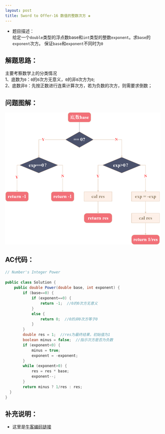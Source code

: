 ```yaml
---
layout: post
title: Sword to Offer-16 数值的整数次方 ❀
---
```


* 题目描述：  
给定一个`double`类型的浮点数base和`int`类型的整数`exponent`。求`base`的`exponent`次方。
保证`base`和`exponent`不同时为`0`

## 解题思路：

主要考察数学上的分类情况  
1、底数为`0`：`0`的`0`次方无意义，`0`的非`0`次方为`0`;  
2、底数非`0`：先按正数进行连乘计算次方，若为负数的次方，则需要求倒数；  

## 问题图解：

<center>
    <img src="/assets/img/blog/sword-offer-16.png">
</center>

## AC代码：

```java
// Number's Integer Power

public class Solution {
    public double Power(double base, int exponent) {
        if (base==0) {
            if (exponent==0) {
                return -1;  //0的0次方无意义
            }
            else {
                return 0;  //0的非0次方等于0
            }
        }
        double res = 1;  //res为最终结果，初始值为1
        boolean minus = false;  //指示次方是否为负数
        if (exponent<0) {
            minus = true;
            exponent = -exponent;
        }
        while (exponent>0) {
            res = res * base;
            exponent--;
        }
        return minus ? 1/res : res;
  }
}
```

## 补充说明：

* 这里是[牛客编码链接](https://www.nowcoder.com/practice/1a834e5e3e1a4b7ba251417554e07c00?tpId=13&rp=1&ru=%2Fta%2Fcoding-interviews&qru=%2Fta%2Fcoding-interviews%2Fquestion-ranking)